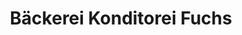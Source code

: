 ---
title: "Bäckerei Konditorei Fuchs"
url: /diepoldsau/baeckerei-konditorei-fuchs/
shop: Bäckerei
---